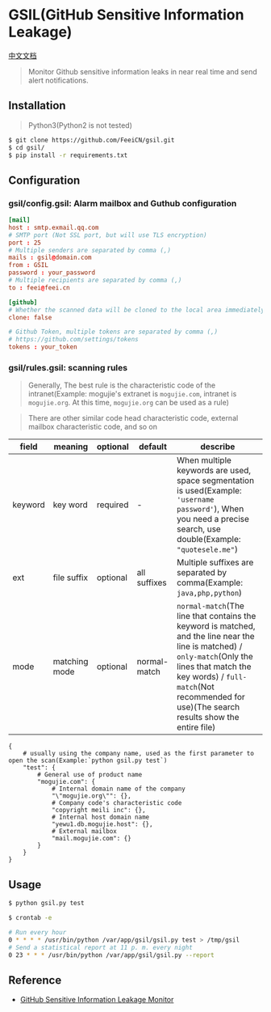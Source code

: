 # GSIL(GitHub Sensitive Information Leakage)

[中文文档](https://github.com/FeeiCN/GSIL/blob/master/README-zh.md)

> Monitor Github sensitive information leaks in near real time and send alert notifications.

## Installation

> Python3(Python2 is not tested)

```bash
$ git clone https://github.com/FeeiCN/gsil.git
$ cd gsil/
$ pip install -r requirements.txt
```

## Configuration

### gsil/config.gsil: Alarm mailbox and Guthub configuration

```conf
[mail]
host : smtp.exmail.qq.com
# SMTP port (Not SSL port, but will use TLS encryption)
port : 25
# Multiple senders are separated by comma (,)
mails : gsil@domain.com
from : GSIL
password : your_password
# Multiple recipients are separated by comma (,)
to : feei@feei.cn

[github]
# Whether the scanned data will be cloned to the local area immediately
clone: false

# Github Token, multiple tokens are separated by comma (,)
# https://github.com/settings/tokens
tokens : your_token
```

### gsil/rules.gsil: scanning rules

> Generally, The best rule is the characteristic code of the intranet(Example: mogujie's extranet is `mogujie.com`, intranet is `mogujie.org`. At this time, `mogujie.org` can be used as a rule)

> There are other similar code head characteristic code, external mailbox characteristic code, and so on

| field | meaning | optional | default | describe |
| --- | --- | --- | --- | --- |
| keyword | key word | required | - | When multiple keywords are used, space segmentation is used(Example: `'username password'`), When you need a precise search, use double(Example: `"quotesele.me"`) |
| ext | file suffix | optional | all suffixes | Multiple suffixes are separated by comma(Example: `java,php,python`) |
| mode |  matching mode | optional | normal-match | `normal-match`(The line that contains the keyword is matched, and the line near the line is matched) / `only-match`(Only the lines that match the key words) / `full-match`(Not recommended for use)(The search results show the entire file)|

```
{
    # usually using the company name, used as the first parameter to open the scan(Example:`python gsil.py test`)
    "test": {
        # General use of product name
        "mogujie.com": {
            # Internal domain name of the company
            "\"mogujie.org\"": {},
            # Company code's characteristic code
            "copyright meili inc": {},
            # Internal host domain name
            "yewu1.db.mogujie.host": {},
            # External mailbox
            "mail.mogujie.com": {}
        }
    }
}
```

## Usage

```bash
$ python gsil.py test
```

```bash
$ crontab -e

# Run every hour
0 * * * * /usr/bin/python /var/app/gsil/gsil.py test > /tmp/gsil
# Send a statistical report at 11 p. m. every night
0 23 * * * /usr/bin/python /var/app/gsil/gsil.py --report
```

## Reference
- [GitHub Sensitive Information Leakage Monitor](http://papers.feei.cn/GitHub敏感信息泄露监控.html)
